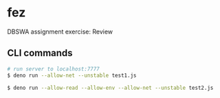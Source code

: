 # fez
DBSWA assignment exercise: Review

## CLI commands

```bash
# run server to localhost:7777
$ deno run --allow-net --unstable test1.js

$ deno run --allow-read --allow-env --allow-net --unstable test2.js

```
